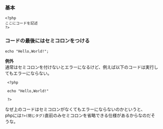 ### 基本

    <?php
    ここにコードを記述
    ?>

### コードの最後にはセミコロンをつける

    echo "Hello,World!";

 **例外**  
 通常はセミコロンを付けないとエラーになるけど、例えば以下のコードは実行してもエラーにならない。

     <?php

     echo "Hello,World!"

     ?>

なぜ上のコードはセミコロンがなくてもエラーにならないのかというと、  
phpには`?>(閉じタグ)`直前のみセミコロンを省略できる仕様があるからなのだそうな。
